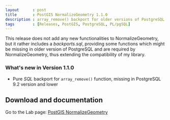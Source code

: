 ```yaml
---
layout      : post
title       : PostGIS NormalizeGeometry 1.1.0
description : array_remove() backport for older versions of PostgreSQL
tags        : [Releases, PostGIS, PostgreSQL, PL/pgSQL]
---
```



This release does not add any new functionalities to NormalizeGeometry, but it rather includes a *backports.sql*, providing some functions which might be missing in older version of PostgreSQL and are required by NormalizeGeometry, thus extending the compatibility of my library.


### What's new in Version 1.1.0
- Pure *SQL* backport for `array_remove()` function, missing in PostgreSQL 9.2 version and lower


## Download and documentation

Go to the Lab page: [PostGIS NormalizeGeometry](/labs/postgis-normalize-geometry/)
